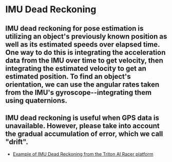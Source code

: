 # IMU Dead Reckoning
## IMU dead reckoning for pose estimation is utilizing an object's previously known position as well as its estimated speeds over elapsed time. One way to do this is integrating the acceleration data from the IMU over time to get velocity, then integrating the estimated velocity to get an estimated position. To find an object's orientation, we can use the angular rates taken from the IMU's gyroscope--integrating them using quaternions.

## IMU dead reckoning is useful when GPS data is unavailable. However, please take into account the gradual accumulation of error, which we call "drift".

- [Example of IMU Dead Reckoning from the Triton AI Racer platform]([https://github.com/Triton-AI/Triton-AI-Racer-ROS2/blob/96c5d9303b7f1d88dabf7ae9ceb214741d41f20d/src/interface/donkeysim_tai_interface/donkeysim_tai_interface/donkeysim_client_node.py#L244])
